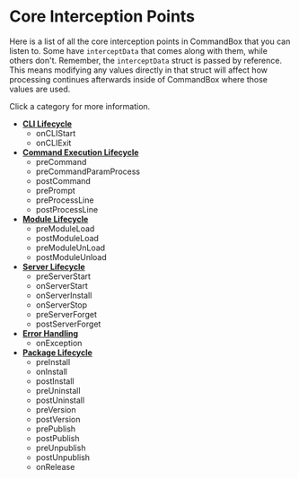# Core Interception Points

Here is a list of all the core interception points in CommandBox that you can listen to. Some have `interceptData` that comes along with them, while others don't. Remember, the `interceptData` struct is passed by reference. This means modifying any values directly in that struct will affect how processing continues afterwards inside of CommandBox where those values are used.

Click a category for more information.

* [**CLI Lifecycle**](cli-lifecycle.md)
  * onCLIStart
  * onCLIExit
* [**Command Execution Lifecycle**](command-execution-lifecycle.md)
  * preCommand
  * preCommandParamProcess
  * postCommand
  * prePrompt
  * preProcessLine
  * postProcessLine
* [**Module Lifecycle**](module-lifecycle.md)
  * preModuleLoad
  * postModuleLoad
  * preModuleUnLoad
  * postModuleUnload
* [**Server Lifecycle**](server-lifecycle.md)
  * preServerStart
  * onServerStart
  * onServerInstall
  * onServerStop
  * preServerForget
  * postServerForget
* [**Error Handling**](error-handling.md)
  * onException
* [**Package Lifecycle**](package-lifecycle.md)
  * preInstall
  * onInstall
  * postInstall
  * preUninstall
  * postUninstall
  * preVersion
  * postVersion
  * prePublish
  * postPublish
  * preUnpublish
  * postUnpublish
  * onRelease

